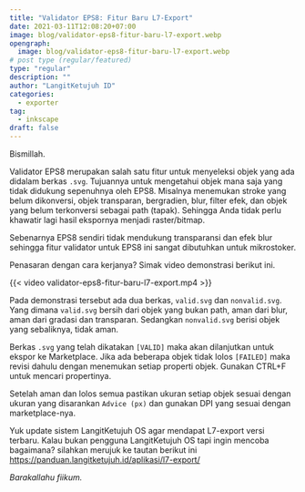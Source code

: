 ```yaml
---
title: "Validator EPS8: Fitur Baru L7-Export"
date: 2021-03-11T12:08:20+07:00
image: blog/validator-eps8-fitur-baru-l7-export.webp
opengraph:
  image: blog/validator-eps8-fitur-baru-l7-export.webp
# post type (regular/featured)
type: "regular"
description: ""
author: "LangitKetujuh ID"
categories:
  - exporter
tag:
  - inkscape
draft: false
---
```


Bismillah.

Validator EPS8 merupakan salah satu fitur untuk menyeleksi objek yang ada didalam berkas `.svg`. Tujuannya untuk mengetahui objek mana saja yang tidak didukung sepenuhnya oleh EPS8. Misalnya menemukan stroke yang belum dikonversi, objek transparan, bergradien, blur, filter efek, dan objek yang belum terkonversi sebagai path (tapak). Sehingga Anda tidak perlu khawatir lagi hasil ekspornya menjadi raster/bitmap.

Sebenarnya EPS8 sendiri tidak mendukung transparansi dan efek blur sehingga fitur validator untuk EPS8 ini sangat dibutuhkan untuk mikrostoker.

Penasaran dengan cara kerjanya? Simak video demonstrasi berikut ini.

{{< video validator-eps8-fitur-baru-l7-export.mp4 >}}

Pada demonstrasi tersebut ada dua berkas, `valid.svg` dan `nonvalid.svg`. Yang dimana `valid.svg` bersih dari objek yang bukan path, aman dari blur, aman dari gradasi dan transparan. Sedangkan `nonvalid.svg` berisi objek yang sebaliknya, tidak aman.

Berkas `.svg` yang telah dikatakan `[VALID]` maka akan dilanjutkan untuk ekspor ke Marketplace. Jika ada beberapa objek tidak lolos `[FAILED]` maka revisi dahulu dengan menemukan setiap properti objek. Gunakan CTRL+F untuk mencari propertinya.

Setelah aman dan lolos semua pastikan ukuran setiap objek sesuai dengan ukuran yang disarankan `Advice (px)` dan gunakan DPI yang sesuai dengan marketplace-nya.

Yuk update sistem LangitKetujuh OS agar mendapat L7-export versi terbaru. Kalau bukan pengguna LangitKetujuh OS tapi ingin mencoba bagaimana? silahkan merujuk ke tautan berikut ini https://panduan.langitketujuh.id/aplikasi/l7-export/

_Barakallahu fiikum._
